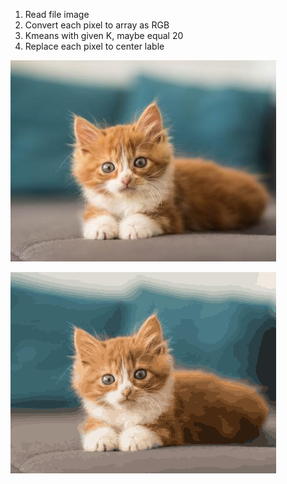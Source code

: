 1. Read file image
2. Convert each pixel to array as RGB
3. Kmeans with given K, maybe equal 20 
4. Replace each pixel to center lable 


![alt text](https://github.com/thuandoan274/image-processing-kmeans/blob/master/kitten.jpg)

![alt text](https://github.com/thuandoan274/image-processing-kmeans/blob/master/kitten-optimized.png)


